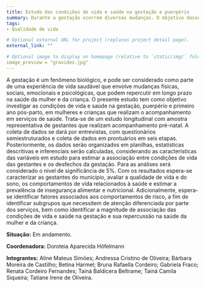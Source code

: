 ```yaml
---
title: Estudo das condições de vida e saúde na gestação e puerpério
summary: Durante a gestação ocorrem diversas mudanças. O objetivo desse projeto é verificar as condições relações a saúde de gestantes.
tags:
- Qualidade de vida

# Optional external URL for project (replaces project detail page).
external_link: ""

# Optional image to display on homepage (relative to `static/img/` folder).
image_preview = "gravidez.jpg"
---
```


A gestação é um fenômeno biológico, e pode ser considerado como parte de uma experiência de vida saudável que envolve mudanças físicas, sociais, emocionais e psicológicas, que 
podem repercutir em longo prazo na saúde da mulher e da criança. O presente estudo tem como objetivo investigar as condições de vida e saúde na gestação, puerpério e primeiro ano 
pós-parto, em mulheres e crianças que realizam o acompanhamento em serviços de saúde. Trata-se de um estudo longitudinal com amostra representativa de gestantes que realizam 
acompanhamento pré-natal. A coleta de dados se dará por entrevistas, com questionários semiestruturados e coleta de dados em prontuários em seis etapas. Posteriormente, os dados 
serão organizados em planilhas, estatísticas descritivas e inferenciais serão calculadas, considerando as características das variáveis em estudo para estimar a associação entre 
condições de vida das gestantes e os desfechos da gestação. Para as análises será considerado o nível de significância de 5%. Com os resultados espera-se caracterizar as gestantes 
do município, avaliar a qualidade de vida e do sono, os comportamentos de vida relacionados à saúde e estimar a prevalência de insegurança alimentar e nutricional. Adicionalmente, 
espera-se identificar fatores associados aos comportamentos de risco, a fim de identificar subgrupos que necessitem de atenção diferenciada por parte dos serviços, bem como 
identificar a magnitude de associação das condições de vida e saúde na gestação e sua repercussão na saúde da mulher e da criança.

**Situação:** Em andamento.

**Coordenadora:** Doroteia Aparecida Höfelmann

**Integrantes:** Aline Mateus Simões; Andressa Cristino de Oliveira; Bárbara Moreira de Castilho; Betina Harmel; Bruna Rafaella Cordeiro; Gabriela Fraco; 
Renata Cordeiro Fernandes; Tainá Baldicera Beltrame; Tainá Camila Siqueira; Tatiane Irene de Oliveira.
